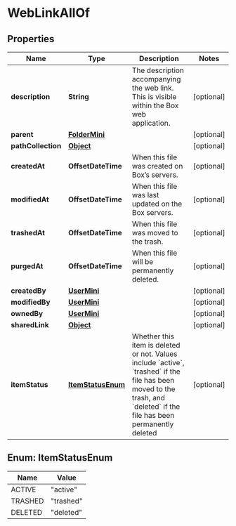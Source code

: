 

# WebLinkAllOf


## Properties

| Name | Type | Description | Notes |
|------------ | ------------- | ------------- | -------------|
|**description** | **String** | The description accompanying the web link. This is visible within the Box web application. |  [optional] |
|**parent** | [**FolderMini**](FolderMini.md) |  |  [optional] |
|**pathCollection** | [**Object**](Object.md) |  |  [optional] |
|**createdAt** | **OffsetDateTime** | When this file was created on Box’s servers. |  [optional] |
|**modifiedAt** | **OffsetDateTime** | When this file was last updated on the Box servers. |  [optional] |
|**trashedAt** | **OffsetDateTime** | When this file was moved to the trash. |  [optional] |
|**purgedAt** | **OffsetDateTime** | When this file will be permanently deleted. |  [optional] |
|**createdBy** | [**UserMini**](UserMini.md) |  |  [optional] |
|**modifiedBy** | [**UserMini**](UserMini.md) |  |  [optional] |
|**ownedBy** | [**UserMini**](UserMini.md) |  |  [optional] |
|**sharedLink** | [**Object**](Object.md) |  |  [optional] |
|**itemStatus** | [**ItemStatusEnum**](#ItemStatusEnum) | Whether this item is deleted or not. Values include &#x60;active&#x60;, &#x60;trashed&#x60; if the file has been moved to the trash, and &#x60;deleted&#x60; if the file has been permanently deleted |  [optional] |



## Enum: ItemStatusEnum

| Name | Value |
|---- | -----|
| ACTIVE | &quot;active&quot; |
| TRASHED | &quot;trashed&quot; |
| DELETED | &quot;deleted&quot; |



